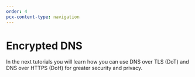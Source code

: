 ```yaml
---
order: 4
pcx-content-type: navigation
---
```


# Encrypted DNS

In the next tutorials you will learn how you can use DNS over TLS (DoT) and DNS over HTTPS (DoH) for greater security and privacy.

<DirectoryListing path="/encrypted-dns"/>
